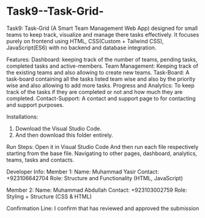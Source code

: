 # Task9--Task-Grid-
Task9: Task-Grid (A Smart Team Management Web App) designed for small teams to keep track, visualize and manage there tasks effectively. It focuses purely on frontend using HTML, CSS(Custom + Tailwind CSS), JavaScript(ES6) with no backend and database integration.

Features:
Dashboard: keeping track of the number of teams, pending tasks, completed tasks and active-members.
Team Management:
Keeping track of the existing teams and also allowing to create new teams.
Task-Board:
A task-board containing all the tasks listed team wise and also by the priority wise and also allowing to add more tasks.
Progress and Analytics:
To keep track of the tasks if they are completed or not and how much they are completed.
Contact-Support:
A contact and support page to for contacting and support purposes.

Installations:
1) Download the Visual Studio Code.
2) And then download this folder entirely.

Run Steps:
Open it in Visual Studio Code 
And then run each file respectively starting from the base file.
Navigating to other pages, dashboard, analytics, teams, tasks and contacts.

Developer Info:
Member 1:
Name: Muhammad Yasir
Contact: +923106642704
Role: Structure and Functionality (HTML, JavaScript)

Member 2:
Name: Muhammad Abdullah
Contact: +923103002759
Role: Styling + Structure (CSS & HTML)

Confirmation Line:
I confirm that <Muhammad Abdullah> has reviewed and approved the submission



